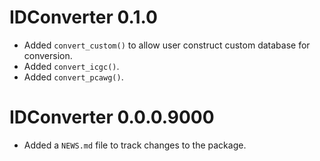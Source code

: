 # IDConverter 0.1.0

* Added `convert_custom()` to allow user construct custom database for conversion.
* Added `convert_icgc()`.
* Added `convert_pcawg()`.

# IDConverter 0.0.0.9000

* Added a `NEWS.md` file to track changes to the package.
